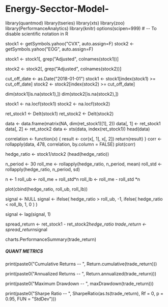 # Energy-Secctor-Model-


library(quantmod)
library(tseries)
library(xts)
library(zoo)
library(PerformanceAnalytics)
library(knitr)
options(scipen=999) # -- To disable scientific notation in R

stock1 <- getSymbols.yahoo("CVX", auto.assign=F)
stock2 <- getSymbols.yahoo("EOG", auto.assign=F)

stock1 <- stock1[, grep("Adjusted", colnames(stock1))]

stock2 <- stock2[, grep("Adjusted", colnames(stock2))]

cut_off_date <- as.Date("2018-01-01")
stock1 <- stock1[index(stock1) >= cut_off_date]
stock2 <- stock2[index(stock2) >= cut_off_date]

dim(stock1[is.na(stock1),])
dim(stock2[is.na(stock2),])

stock1 <- na.locf(stock1)
stock2 <- na.locf(stock2)

ret_stock1 <- Delt(stock1)
ret_stock2 <- Delt(stock2)


data <- data.frame(matrix(NA, dim(ret_stock1)[1], 2))
data[, 1] <- ret_stock1
data[, 2] <- ret_stock2
data <- xts(data, index(ret_stock1))
head(data)

correlation <- function(x) {
  result <- cor(x[, 1], x[, 2])
  return(result)
}
corr <- rollapply(data, 478, correlation, by.column = FALSE)
plot(corr)


hedge_ratio <- stock1/stock2
(head(hedge_ratio))


n_period <- 30
roll_me <- rollapply(hedge_ratio, n_period, mean)
roll_std <- rollapply(hedge_ratio, n_period, sd)


n <- 1
roll_ub <- roll_me + roll_std*n
roll_lb <- roll_me - roll_std *n

plot(cbind(hedge_ratio, roll_ub, roll_lb))


signal <- NULL
signal <- ifelse(
  hedge_ratio > roll_ub, -1, ifelse(
    hedge_ratio < roll_lb, 1, 0
  )
)



signal <- lag(signal, 1)


spread_return <- ret_stock1 - ret_stock2*hedge_ratio
trade_return <- spread_return*signal




charts.PerformanceSummary(trade_return)


##### QUANT METRICS 
print(paste0("Cumulative Returns -- ", Return.cumulative(trade_return)))

print(paste0("Annualized Returns -- ", Return.annualized(trade_return)))

print(paste0("Maximum Drawdown -- ", maxDrawdown(trade_return)))

print(paste0("Sharpe Ratio -- ", SharpeRatio(as.ts(trade_return), Rf = 0, p = 0.95, FUN = "StdDev")))

